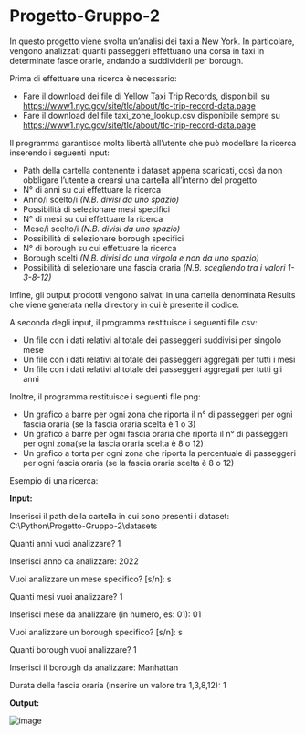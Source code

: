 # Progetto-Gruppo-2

In questo progetto viene svolta un’analisi dei taxi a New York. In particolare, vengono analizzati quanti passeggeri effettuano una corsa in taxi in determinate fasce orarie, andando a suddividerli per borough.

Prima di effettuare una ricerca è necessario:
- Fare il download dei file di Yellow Taxi Trip Records, disponibili su https://www1.nyc.gov/site/tlc/about/tlc-trip-record-data.page
- Fare il download del file taxi_zone_lookup.csv disponibile sempre su https://www1.nyc.gov/site/tlc/about/tlc-trip-record-data.page 

Il programma garantisce molta libertà all’utente che può modellare la ricerca inserendo i seguenti input:
- Path della cartella contenente i dataset appena scaricati, così da non obbligare l’utente a crearsi una cartella all’interno del progetto
- N° di anni su cui effettuare la ricerca
- Anno/i scelto/i *(N.B. divisi da uno spazio)*
- Possibilità di selezionare mesi specifici
- N° di mesi su cui effettuare la ricerca
- Mese/i scelto/i *(N.B. divisi da uno spazio)*
- Possibilità di selezionare borough specifici
- N° di borough su cui effettuare la ricerca
- Borough scelti *(N.B. divisi da una virgola e non da uno spazio)*
- Possibilità di selezionare una fascia oraria *(N.B. scegliendo tra i valori 1-3-8-12)*

Infine, gli output prodotti vengono salvati in una cartella denominata Results che viene generata nella directory in cui è presente il codice.

A seconda degli input, il programma restituisce i seguenti file csv:
- Un file con i dati relativi al totale dei passeggeri suddivisi per singolo mese
- Un file con i dati relativi al totale dei passeggeri aggregati per tutti i mesi
- Un file con i dati relativi al totale dei passeggeri aggregati per tutti gli anni

Inoltre, il programma restituisce i seguenti file png:
- Un grafico a barre per ogni zona che riporta il n° di passeggeri per ogni fascia oraria (se la fascia oraria scelta è 1 o 3)
- Un grafico a barre per ogni fascia oraria che riporta il n° di passeggeri per ogni zona(se la fascia oraria scelta è 8 o 12)
- Un grafico a torta per ogni zona che riporta la percentuale di passeggeri per ogni fascia oraria (se la fascia oraria scelta è 8 o 12)

Esempio di una ricerca:

**Input:**


Inserisci il path della cartella in cui sono presenti i dataset: C:\Python\Progetto-Gruppo-2\datasets

Quanti anni vuoi analizzare? 1

Inserisci anno da analizzare: 2022

Vuoi analizzare un mese specifico? [s/n]: s

Quanti mesi vuoi analizzare? 1

Inserisci mese da analizzare (in numero, es: 01): 01

Vuoi analizzare un borough specifico? [s/n]: s

Quanti borough vuoi analizzare? 1

Inserisci il borough da analizzare: Manhattan

Durata della fascia oraria (inserire un valore tra 1,3,8,12): 1


**Output:**

![image](https://user-images.githubusercontent.com/117634064/209109334-ef196c28-ab11-400c-a326-29e20b671965.png)

